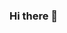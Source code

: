 ### Hi there 👋

<!--
**Mohammed-Nedjima/Mohammed-Nedjima** is a ✨ _special_ ✨ repository because its `README.md` (this file) appears on your GitHub profile.

Here are some ideas to get you started:

- 🔭 I’m currently a student at the Higher School of computer school in Algiers...
- 🌱 I’m currently learning React framework...
- 📫 How to reach me: 
  Linkedin: https://www.linkedin.com/in/mohammed-ayoub-nedjima/
